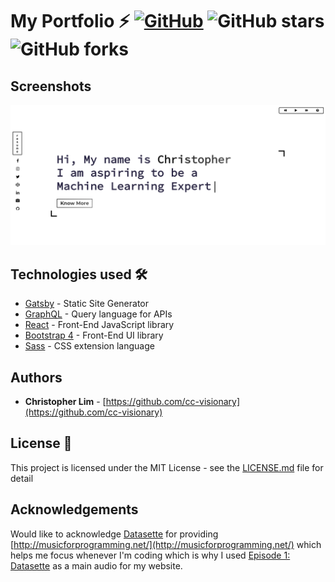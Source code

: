 # My Portfolio ⚡️ [![GitHub](https://img.shields.io/github/license/cc-visionary/PortfolioWebsite?color=blue)](https://github.com/cc-visionary/PortfolioWebsite/blob/master/LICENSE.md) ![GitHub stars](https://img.shields.io/github/stars/cc-visionary/PortfolioWebsite) ![GitHub forks](https://img.shields.io/github/forks/cc-visionary/PortfolioWebsite)

## Screenshots

![Screenshot of Website](./src/images/website.png)

## Technologies used 🛠️

- [Gatsby](https://www.gatsbyjs.org/) - Static Site Generator
- [GraphQL](https://graphql.org/) - Query language for APIs
- [React](https://es.reactjs.org/) - Front-End JavaScript library
- [Bootstrap 4](https://getbootstrap.com/docs/4.3/getting-started/introduction/) - Front-End UI library
- [Sass](https://sass-lang.com/documentation) - CSS extension language

## Authors

- **Christopher Lim** - [https://github.com/cc-visionary](https://github.com/cc-visionary)

## License 📄

This project is licensed under the MIT License - see the [LICENSE.md](LICENSE.md) file for detail

## Acknowledgements

Would like to acknowledge [Datasette](http://datassette.net/) for providing [http://musicforprogramming.net/](http://musicforprogramming.net/) which helps me focus whenever I'm coding which is why I used [Episode 1: Datasette](http://musicforprogramming.net/?one) as a main audio for my website.
